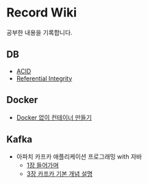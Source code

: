 # Record Wiki
공부한 내용을 기록합니다.
## DB
* [ACID](https://github.com/euichaan/record/blob/main/DB/acid.md)
* [Referential Integrity](https://github.com/euichaan/record/blob/main/DB/referential-integrity.md)

## Docker
* [Docker 없이 컨테이너 만들기](https://github.com/euichaan/record/blob/main/Docker/도커없이_컨테이너_만들기.md)

## Kafka
* 아파치 카프카 애플리케이션 프로그래밍 with 자바
  * [1장 들어가며](https://github.com/euichaan/record/blob/main/Kafka/아파치_카프카_프로그래밍_with_자바/1장_들어가며.md)
  * [3장 카프카 기본 개념 설명](https://github.com/euichaan/record/blob/main/Kafka/아파치_카프카_프로그래밍_with_자바/3장_카프카_기본_개념_설명.md)  